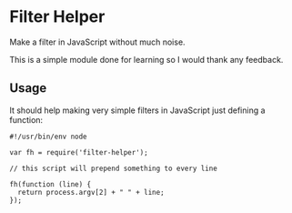 # Filter Helper

Make a filter in JavaScript without much noise.

This is a simple module done for learning so I would thank any feedback.

## Usage

It should help making very simple filters in JavaScript just defining
a function:

```
#!/usr/bin/env node

var fh = require('filter-helper');

// this script will prepend something to every line

fh(function (line) {
  return process.argv[2] + " " + line;
});
```
